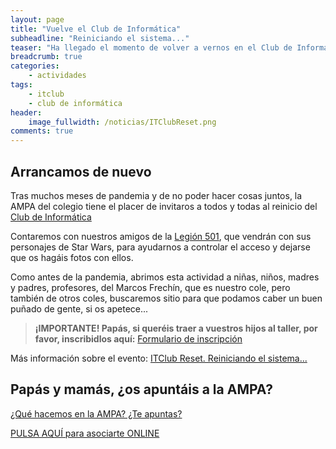 ```yaml
---
layout: page
title: "Vuelve el Club de Informática"
subheadline: "Reiniciando el sistema..."
teaser: "Ha llegado el momento de volver a vernos en el Club de Informática del Marcos Frechín."
breadcrumb: true
categories:
    - actividades
tags:
    - itclub
    - club de informática
header:
    image_fullwidth: /noticias/ITClubReset.png
comments: true
---
```

<!--more-->

<style>
    .high-visibility {
        font-size: 1.5em;
        border: 1px;
        border-radius: 2px;
        text-align: center;
    }
</style>

## Arrancamos de nuevo

Tras muchos meses de pandemia y de no poder hacer cosas juntos, la AMPA del colegio tiene el placer de invitaros a todos y todas al reinicio del <a href="https://itclub.marcosfrechin.es/" target="_blank">Club de Informática</a>

Contaremos con nuestros amigos de la <a href="https://www.legion501.com/" target="_blank">Legión 501</a>, que vendrán con sus personajes de Star Wars, para ayudarnos a controlar el acceso y dejarse que os hagáis fotos con ellos.

Como antes de la pandemia, abrimos esta actividad a niñas, niños, madres y padres, profesores, del Marcos Frechín, que es nuestro cole, pero también de otros coles, buscaremos sitio para que podamos caber un buen puñado de gente, si os apetece...

> **¡IMPORTANTE! Papás, si queréis traer a vuestros hijos al taller, por favor, inscribidlos aquí:** <a href="https://forms.gle/vaNAyv4WhLwdfvfH8" target="_blank">Formulario de inscripción</a>

Más información sobre el evento: <a href="https://itclub.marcosfrechin.es/2022/09/15/itclubreset/" target="_blank">ITClub Reset. Reiniciando el sistema...</a>


## Papás y mamás, ¿os apuntáis a la AMPA?

[¿Qué hacemos en la AMPA? ¿Te apuntas?](/aboutus/)

<a href="https://forms.gle/KxVE1c1tiFNN5abQA" target="_blank" class="button large radius alert">PULSA AQUÍ para asociarte ONLINE</a>
